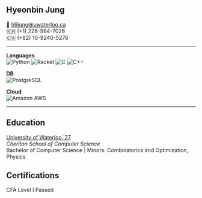 


## Hyeonbin Jung
📧 h9jung@uwaterloo.ca  
🇰🇷 (+1) 226-984-7026  
🇨🇦 (+82) 10-9240-5276


---


**Languages**  
![Python](https://img.shields.io/badge/Python-3776AB?style=for-the-badge&logo=python&logoColor=white)
![Racket](https://img.shields.io/badge/Racket-9F1D20?style=for-the-badge&logo=racket&logoColor=white)
![C](https://img.shields.io/badge/C-A8B9CC?style=for-the-badge&logo=c&logoColor=white)
![C++](https://img.shields.io/badge/C++-00599C?style=for-the-badge&logo=cplusplus&logoColor=white)

**DB**  
![PostgreSQL](https://img.shields.io/badge/PostgreSQL-336791?style=for-the-badge&logo=postgresql&logoColor=white)

**Cloud**  
![Amazon AWS](https://img.shields.io/badge/Amazon%20AWS-232F3E?style=for-the-badge&logo=amazonaws&logoColor=white)


---


## Education
[University of Waterloo '27](https://cs.uwaterloo.ca)   
*Cheriton School of Computer Science*  
Bachelor of Computer Science | Minors: Combinatorics and Optimization, Physics


## Certifications
CFA Level I Passed
